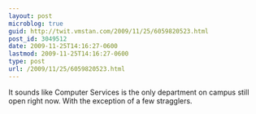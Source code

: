 ```yaml
---
layout: post
microblog: true
guid: http://twit.vmstan.com/2009/11/25/6059820523.html
post_id: 3049512
date: 2009-11-25T14:16:27-0600
lastmod: 2009-11-25T14:16:27-0600
type: post
url: /2009/11/25/6059820523.html
---
```

It sounds like Computer Services is the only department on campus still open right now. With the exception of a few stragglers.

